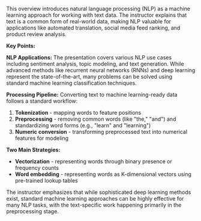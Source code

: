 This overview introduces natural language processing (NLP) as a machine learning approach for working with text data. The instructor explains that text is a common form of real-world data, making NLP valuable for applications like automated translation, social media feed ranking, and product review analysis.

**Key Points:**

**NLP Applications:** The presentation covers various NLP use cases including sentiment analysis, topic modeling, and text generation. While advanced methods like recurrent neural networks (RNNs) and deep learning represent the state-of-the-art, many problems can be solved using standard machine learning classification techniques.

**Processing Pipeline:** Converting text to machine learning-ready data follows a standard workflow:
1. **Tokenization** - mapping words to feature positions
2. **Preprocessing** - removing common words (like "the," "and") and standardizing word forms (e.g., "learn" and "learning")
3. **Numeric conversion** - transforming preprocessed text into numerical features for modeling

**Two Main Strategies:**
- **Vectorization** - representing words through binary presence or frequency counts
- **Word embedding** - representing words as K-dimensional vectors using pre-trained lookup tables

The instructor emphasizes that while sophisticated deep learning methods exist, standard machine learning approaches can be highly effective for many NLP tasks, with the text-specific work happening primarily in the preprocessing stage.
